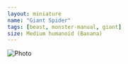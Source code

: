 ```yaml
---
layout: miniature
name: "Giant Spider"
tags: [beast, monster-manual, giant]
size: Medium humanoid (Banana)
---
```

![Photo](https://photos.fife.usercontent.google.com/pw/AP1GczPrPtBV2fBsMvZk62_izSuepX5em2fymHGQs3F9oviSHSx7wKmsIfwFzQ=w1184-h888-s-no-gm?authuser=0)
